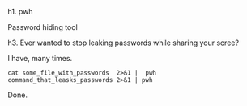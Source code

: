 h1. pwh

Password hiding tool

h3. Ever wanted to stop leaking passwords while sharing your scree?

I have, many times.

```
cat some_file_with_passwords  2>&1 |  pwh 
command_that_leasks_passwords 2>&1 | pwh
```

Done.

